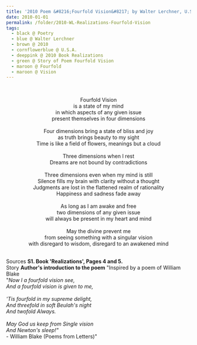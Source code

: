 ```yaml
---
title: '2010 Poem &#8216;Fourfold Vision&#8217; by Walter Lerchner, U.S.A. from the Book &#8216;Realizations&#8217;, Pages 4 and 5'
date: 2010-01-01
permalink: /folder/2010-WL-Realizations-Fourfold-Vision
tags:
  - black @ Poetry
  - blue @ Walter Lerchner
  - brown @ 2010
  - cornflowerblue @ U.S.A.
  - deeppink @ 2010 Book Realizations
  - green @ Story of Poem Fourfold Vision
  - maroon @ Fourfold
  - maroon @ Vision
---
```


<br>

<p style="text-align:center;">
Fourfold Vision<br>
is a state of my mind<br>
in which aspects of any given issue<br>
present themselves in four dimensions<br>
<br>
Four dimensions bring a state of bliss and joy<br>
as truth brings beauty to my sight<br>
Time is like a field of flowers, meanings but a cloud<br>
<br>
Three dimensions when I rest<br>
Dreams are not bound by contradictions<br>
<br>
Three dimensions even when my mind is still<br>
Silence fills my brain with clarity without a thought<br>
Judgments are lost in the flattened realm of rationality<br>
Happiness and sadness fade away<br>
<br>
As long as I am awake and free<br>
two dimensions of any given issue<br>
will always be present in my heart and mind<br>
<br>
May the divine prevent me<br>
from seeing something with a singular vision<br>
with disregard to wisdom, disregard to an awakened mind
</p>

<br>

<wave-list>
<list-title color="DarkSeaGreen" width="40">Sources</list-title>
  <list-item color="BlanchedAlmond"  width="285"><b> S1. Book 'Realizations', Pages 4 and 5.</b></list-item>
</wave-list>

<br>

<wave-list>
<list-title color="DarkSeaGreen" width="25">Story</list-title>
  <list-item color="BlanchedAlmond"  width="280"><b>Author's introduction to the poem</b> "Inspired by a poem of William Blake<br>
"<i>Now I a fourfold vision see,</i><br>
<i>And a fourfold vision is given to me,</i><br>
<br>
<i>'Tis fourfold in my supreme delight,</i><br>
<i>And threefold in soft Beulah's night</i><br>
<i>And twofold Always.</i><br>
<br>
<i>May God us keep from Single vision</i><br>
<i>And Newton's sleep!"</i><br>  
  - William Blake (Poems from Letters)"</list-item>
</wave-list>